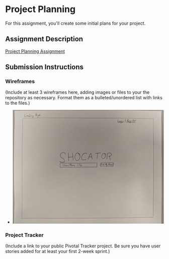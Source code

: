 # Project Planning
For this assignment, you'll create some initial plans for your project.

## Assignment Description
[Project Planning Assignment](https://education.launchcode.org/liftoff/assignments/planning/)

## Submission Instructions

### Wireframes

(Include at least 3 wireframes here, adding images or files to your the repository as necessary. Format them as a bulleted/unordered list with links to the files.)

* ![Landing Page](https://github.com/joellis13/liftoff-assignments/blob/master/P3-Project_Planning/LandingPage.jpg)

### Project Tracker

(Include a link to your public Pivotal Tracker project. Be sure you have user stories added for at least your first 2-week sprint.)
